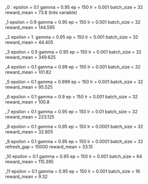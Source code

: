 _0 :
epsilon = 0.1
gamma = 0.95
ep = 150
lr = 0.001
batch_size = 32
reward_mean = 73.8 (très variable)

_1
epsilon = 0.9
gamma = 0.95
ep = 150
lr = 0.001
batch_size = 32
reward_mean = 144.595

_2
epsilon = 1.
gamma = 0.95
ep = 150
lr = 0.001
batch_size = 32
reward_mean = 44.405

_3
epsilon = 0.5
gamma = 0.95
ep = 150
lr = 0.001
batch_size = 32
reward_mean = 349.625

_4
epsilon = 0.1
gamma = 0.99
ep = 150
lr = 0.001
batch_size = 32
reward_mean = 101.82

_5
epsilon = 0.1
gamma = 0.999
ep = 150
lr = 0.001
batch_size = 32
reward_mean = 95.525

_6
epsilon = 0.1
gamma = 0.9
ep = 150
lr = 0.001
batch_size = 32
reward_mean = 100.8

_7
epsilon = 0.1
gamma = 0.95
ep = 150
lr = 0.01
batch_size = 32
reward_mean = 223.125

_8
epsilon = 0.1
gamma = 0.95
ep = 150
lr = 0.0001
batch_size = 32
reward_mean = 32.605

_9
epsilon = 0.1
gamma = 0.95
ep = 150
lr = 0.0001
batch_size = 32
refresh_gap = 10000
reward_mean = 33.15

_10
epsilon = 0.1
gamma = 0.95
ep = 150
lr = 0.001
batch_size = 64
reward_mean = 115.395

_11
epsilon = 0.1
gamma = 0.95
ep = 150
lr = 0.001
batch_size = 16
reward_mean = 9.32
